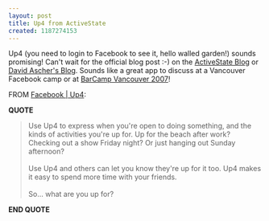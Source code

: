 ```yaml
---
layout: post
title: Up4 from ActiveState
created: 1187274153
---
```

<p> Up4 (you need to login to Facebook to see it, hello walled garden!) sounds promising! Can&#39;t wait for the official blog post :-) on the <a href="http://www.facebook.com/apps/application.php?id=2435391854">ActiveState Blog</a> or <a href="http://ascher.ca/blog/">David Ascher&#39;s Blog</a>. Sounds like a great app to discuss at a Vancouver Facebook camp or at <a href="http://barcamp.org/BarCampVancouver2007">BarCamp Vancouver 2007</a>! </p><p> FROM <a href="http://www.facebook.com/apps/application.php?id=2435391854">Facebook | Up4</a>: </p><p> <strong>QUOTE</strong> </p><blockquote> Use Up4 to express when you&#39;re open to doing something, and the kinds of activities you&#39;re up for. Up for the beach after work? Checking out a show Friday night? Or just hanging out Sunday afternoon? <br /> <br />Use Up4 and others can let you know they&#39;re up for it too. Up4 makes it easy to spend more time with your friends. <br /> <br />So... what are you up for? </blockquote><p> <strong>END QUOTE</strong> </p>

